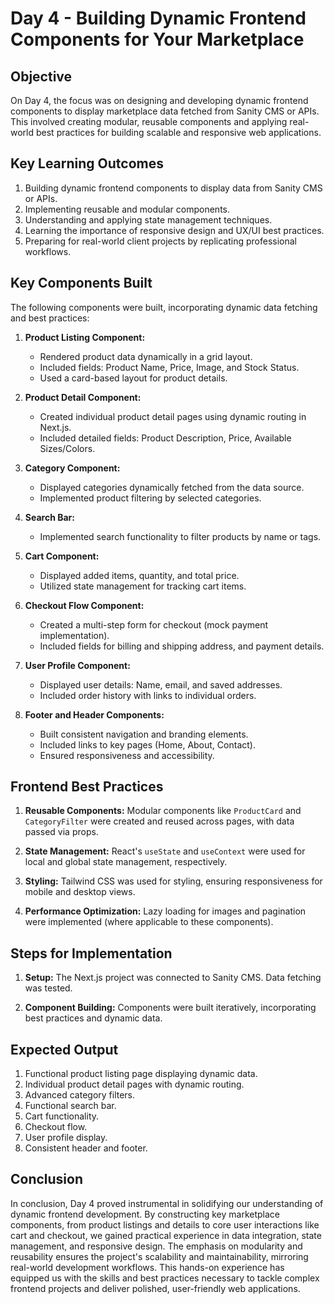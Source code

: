 # Day 4 - Building Dynamic Frontend Components for Your Marketplace

## Objective

On Day 4, the focus was on designing and developing dynamic frontend components to display marketplace data fetched from Sanity CMS or APIs.  This involved creating modular, reusable components and applying real-world best practices for building scalable and responsive web applications.

## Key Learning Outcomes

1.  Building dynamic frontend components to display data from Sanity CMS or APIs.
2.  Implementing reusable and modular components.
3.  Understanding and applying state management techniques.
4.  Learning the importance of responsive design and UX/UI best practices.
5.  Preparing for real-world client projects by replicating professional workflows.

## Key Components Built

The following components were built, incorporating dynamic data fetching and best practices:

1.  **Product Listing Component:**
    *   Rendered product data dynamically in a grid layout.
    *   Included fields: Product Name, Price, Image, and Stock Status.
    *   Used a card-based layout for product details.

2.  **Product Detail Component:**
    *   Created individual product detail pages using dynamic routing in Next.js.
    *   Included detailed fields: Product Description, Price, Available Sizes/Colors.

3.  **Category Component:**
    *   Displayed categories dynamically fetched from the data source.
    *   Implemented product filtering by selected categories.

4.  **Search Bar:**
    *   Implemented search functionality to filter products by name or tags.

5.  **Cart Component:**
    *   Displayed added items, quantity, and total price.
    *   Utilized state management for tracking cart items.

6.  **Checkout Flow Component:**
    *   Created a multi-step form for checkout (mock payment implementation).
    *   Included fields for billing and shipping address, and payment details.

7.  **User Profile Component:**
    *   Displayed user details: Name, email, and saved addresses.
    *   Included order history with links to individual orders.

8.  **Footer and Header Components:**
    *   Built consistent navigation and branding elements.
    *   Included links to key pages (Home, About, Contact).
    *   Ensured responsiveness and accessibility.


## Frontend Best Practices

1.  **Reusable Components:** Modular components like `ProductCard` and `CategoryFilter` were created and reused across pages, with data passed via props.

2.  **State Management:** React's `useState` and `useContext` were used for local and global state management, respectively.

3.  **Styling:** Tailwind CSS was used for styling, ensuring responsiveness for mobile and desktop views.

4.  **Performance Optimization:** Lazy loading for images and pagination were implemented (where applicable to these components).

## Steps for Implementation

1.  **Setup:** The Next.js project was connected to Sanity CMS. Data fetching was tested.

2.  **Component Building:** Components were built iteratively, incorporating best practices and dynamic data.

## Expected Output

1.  Functional product listing page displaying dynamic data.
2.  Individual product detail pages with dynamic routing.
3.  Advanced category filters.
4.  Functional search bar.
5.  Cart functionality.
6.  Checkout flow.
7.  User profile display.
8.  Consistent header and footer.

## Conclusion

In conclusion, Day 4 proved instrumental in solidifying our understanding of dynamic frontend development.  By constructing key marketplace components, from product listings and details to core user interactions like cart and checkout, we gained practical experience in data integration, state management, and responsive design.  The emphasis on modularity and reusability ensures the project's scalability and maintainability, mirroring real-world development workflows.  This hands-on experience has equipped us with the skills and best practices necessary to tackle complex frontend projects and deliver polished, user-friendly web applications.
```

